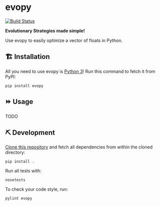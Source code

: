 # evopy

[![Build Status](https://travis-ci.com/evopy/evopy.svg?branch=master)](https://travis-ci.com/evopy/evopy)

**Evolutionary Strategies made simple!**

Use evopy to easily optimize a vector of floats in Python.

## 🏗 Installation

All you need to use evopy is [Python 3](https://www.python.org/downloads/)! Run this command to fetch it from PyPI:

```
pip install evopy
```

## ⏩ Usage

TODO

## ⛏ Development

[Clone this repository](https://github.com/evopy/evopy) and fetch all dependencies from within the cloned directory:

```
pip install .
```

Run all tests with:

```
nosetests
```

To check your code style, run:

```
pylint evopy
```
